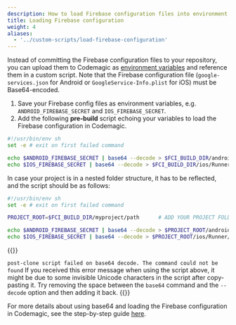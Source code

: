 ```yaml
---
description: How to load Firebase configuration files into environment variables in a Flutter workflow editor pre-build script
title: Loading Firebase configuration
weight: 4
aliases:
  - '../custom-scripts/load-firebase-configuration'
---
```


Instead of committing the Firebase configuration files to your repository, you can upload them to Codemagic as [environment variables](../building/environment-variables/) and reference them in a custom script. Note that the Firebase configuration file (`google-services.json` for Android or `GoogleService-Info.plist` for iOS) must be Base64-encoded.

1.  Save your Firebase config files as environment variables, e.g. `ANDROID_FIREBASE_SECRET` and `IOS_FIREBASE_SECRET`. 
2.  Add the following **pre-build** script echoing your variables to load the Firebase configuration in Codemagic.

  ```bash
  #!/usr/bin/env sh
  set -e # exit on first failed command

  echo $ANDROID_FIREBASE_SECRET | base64 --decode > $FCI_BUILD_DIR/android/app/google-services.json
  echo $IOS_FIREBASE_SECRET | base64 --decode > $FCI_BUILD_DIR/ios/Runner/GoogleService-Info.plist
  ```

  In case your project is in a nested folder structure, it has to be reflected, and the script should be as follows: 

  ```bash
  #!/usr/bin/env sh
  set -e # exit on first failed command

  PROJECT_ROOT=$FCI_BUILD_DIR/myproject/path      # ADD YOUR PROJECT FOLDER PATH HERE

  echo $ANDROID_FIREBASE_SECRET | base64 --decode > $PROJECT_ROOT/android/app/google-services.json
  echo $IOS_FIREBASE_SECRET | base64 --decode > $PROJECT_ROOT/ios/Runner/GoogleService-Info.plist
  ```

{{<notebox>}}

`post-clone script failed on base64 decode. The command could not be found`
If you received this error message when using the script above, it might be due to some invisible Unicode characters in the script after copy-pasting it. Try removing the space between the `base64` command and the `--decode` option and then adding it back.
{{</notebox>}}

For more details about using base64 and loading the Firebase configuration in Codemagic, see the step-by-step guide [here](https://blog.codemagic.io/how-to-load-firebase-config-in-codemagic-with-environment-variables/).

